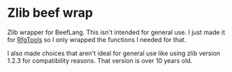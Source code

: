 # Zlib beef wrap
Zlib wrapper for BeefLang. This isn't intended for general use. I just made it for [RfgTools](https://github.com/Moneyl/RfgTools) so I only wrapped the functions I needed for that. 

I also made choices that aren't ideal for general use like using zlib version 1.2.3 for compatibility reasons. That version is over 10 years old.